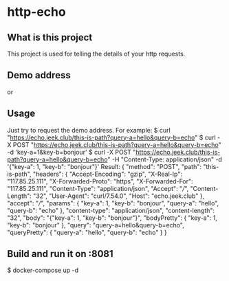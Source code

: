 # http-echo

## What is this project
This project is used for telling the details of your http requests. 

## Demo address
[](https://echo.jeek.club) or [](http://echo.jeek.club)

## Usage
Just try to request the demo address. 
For example: 
  $ curl "https://echo.jeek.club/this-is-path?query-a=hello&query-b=echo"
  $ curl -X POST "https://echo.jeek.club/this-is-path?query-a=hello&query-b=echo" -d 'key-a=1&key-b=bonjour'
  $ curl -X POST "https://echo.jeek.club/this-is-path?query-a=hello&query-b=echo" -H "Content-Type: application/json" -d '{"key-a": 1, "key-b": "bonjour"}'
Result: 
  {
    "method": "POST",
    "path": "this-is-path",
    "headers": {
        "Accept-Encoding": "gzip",
        "X-Real-Ip": "117.85.25.111",
        "X-Forwarded-Proto": "https",
        "X-Forwarded-For": "117.85.25.111",
        "Content-Type": "application/json",
        "Accept": "*/*",
        "Content-Length": "32",
        "User-Agent": "curl/7.54.0",
        "Host": "echo.jeek.club"
    },
    "accept": "*/*",
    "params": {
        "key-a": 1,
        "key-b": "bonjour",
        "query-a": "hello",
        "query-b": "echo"
    },
    "content-type": "application/json",
    "content-length": "32",
    "body": "{\"key-a\": 1, \"key-b\": \"bonjour\"}",
    "bodyPretty": {
        "key-a": 1,
        "key-b": "bonjour"
    },
    "query": "query-a=hello&query-b=echo",
    "queryPretty": {
        "query-a": "hello",
        "query-b": "echo"
    }
  }
  
## Build and run it on :8081
  $ docker-compose up -d
